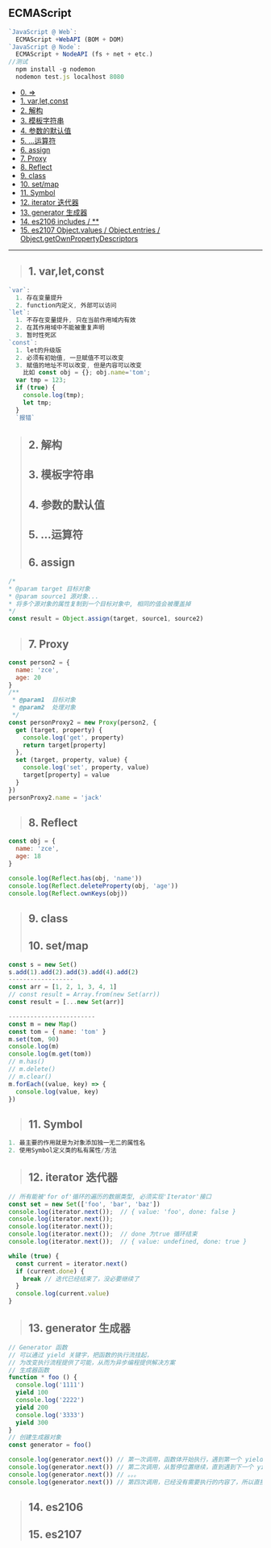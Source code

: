 ## ECMAScript
```js
`JavaScript @ Web`: 
  ECMAScript +WebAPI (BOM + DOM)
`JavaScript @ Node`:
  ECMAScript + NodeAPI (fs + net + etc.)
//测试  
  npm install -g nodemon
  nodemon test.js localhost 8080
```
- [0. =>](#0)
- [1. var,let,const](#1)
- [2. 解构](#2)
- [3. 模板字符串](#3)
- [4. 参数的默认值](#4)
- [5. ...运算符](#5)
- [6. assign](#6)
- [7. Proxy](#7)
- [8. Reflect](#8)
- [9. class](#9)
- [10. set/map](#10)
- [11. Symbol](#11)
- [12. iterator 迭代器](#12)
- [13. generator 生成器](#13)
- [14. es2106 includes / **](#14)
- [15. es2107 Object.values / Object.entries / Object.getOwnPropertyDescriptors](#15)
--------
><h2 id='1'>1. var,let,const</h2>
```js
`var`:
  1. 存在变量提升
  2. function内定义, 外部可以访问
`let`:
  1. 不存在变量提升, 只在当前作用域内有效
  2. 在其作用域中不能被重复声明
  3. 暂时性死区
`const`:
  1. let的升级版
  2. 必须有初始值, 一旦赋值不可以改变
  3. 赋值的地址不可以改变, 但是内容可以改变
    比如 const obj = {}; obj.name='tom';
  var tmp = 123;
  if (true) {
    console.log(tmp);
    let tmp;
  }
  `报错`
```
><h2 id='2'>2. 解构</h2>
><h2 id='3'>3. 模板字符串</h2>
><h2 id='4'>4. 参数的默认值</h2>
><h2 id='5'>5. ...运算符</h2>
><h2 id='6'>6. assign</h2>
```js
/*
* @param target 目标对象
* @param source1 源对象...
* 将多个源对象的属性复制到一个目标对象中, 相同的值会被覆盖掉
*/
const result = Object.assign(target, source1, source2)
```
><h2 id='7'>7. Proxy</h2>
```js
const person2 = {
  name: 'zce',
  age: 20
}
/**
 * @param1  目标对象
 * @param2  处理对象
 */
const personProxy2 = new Proxy(person2, {
  get (target, property) {
    console.log('get', property)
    return target[property]
  },
  set (target, property, value) {
    console.log('set', property, value)
    target[property] = value
  }
})
personProxy2.name = 'jack'
```
><h2 id='8'>8. Reflect</h2>
```js
const obj = {
  name: 'zce',
  age: 18
}

console.log(Reflect.has(obj, 'name'))
console.log(Reflect.deleteProperty(obj, 'age'))
console.log(Reflect.ownKeys(obj))
```
><h2 id='9'>9. class</h2>
><h2 id='10'>10. set/map</h2>
```js
const s = new Set()
s.add(1).add(2).add(3).add(4).add(2)
------------------
const arr = [1, 2, 1, 3, 4, 1]
// const result = Array.from(new Set(arr))
const result = [...new Set(arr)]

------------------------
const m = new Map()
const tom = { name: 'tom' }
m.set(tom, 90)
console.log(m)
console.log(m.get(tom))
// m.has()
// m.delete()
// m.clear()
m.forEach((value, key) => {
  console.log(value, key)
})
```
><h2 id='11'>11. Symbol</h2>
```js
1. 最主要的作用就是为对象添加独一无二的属性名
2. 使用Symbol定义类的私有属性/方法
```
><h2 id='12'>12. iterator 迭代器</h2>
```js
// 所有能被'for of'循环的遍历的数据类型, 必须实现'Iterator'接口
const set = new Set(['foo', 'bar', 'baz'])
console.log(iterator.next());  // { value: 'foo', done: false }
console.log(iterator.next());
console.log(iterator.next());
console.log(iterator.next());  // done 为true 循环结束
console.log(iterator.next());  // { value: undefined, done: true }

while (true) {
  const current = iterator.next()
  if (current.done) {
    break // 迭代已经结束了，没必要继续了
  }
  console.log(current.value)
}
```
><h2 id='13'>13. generator 生成器</h2>
```js
// Generator 函数
// 可以通过 yield 关键字，把函数的执行流挂起，
// 为改变执行流程提供了可能，从而为异步编程提供解决方案
// 生成器函数
function * foo () {
  console.log('1111')
  yield 100
  console.log('2222')
  yield 200
  console.log('3333')
  yield 300
}
// 创建生成器对象
const generator = foo()

console.log(generator.next()) // 第一次调用，函数体开始执行，遇到第一个 yield 暂停
console.log(generator.next()) // 第二次调用，从暂停位置继续，直到遇到下一个 yield 再次暂停
console.log(generator.next()) // 。。。
console.log(generator.next()) // 第四次调用，已经没有需要执行的内容了，所以直接得到 undefined
```
><h2 id='14'>14. es2106</h2>
><h2 id='15'>15. es2107</h2>